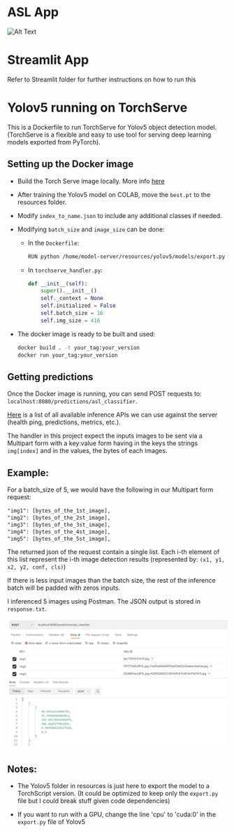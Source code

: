 # ASL App

![Alt Text](https://github.com/chandr-971/torch-serve/blob/master/images/ASL.gif)

# Streamlit App

Refer to Streamlit folder for further instructions on how to run this

# Yolov5 running on TorchServe

This is a Dockerfile to run TorchServe for Yolov5 object detection model. 
(TorchServe is a flexible and easy to use tool for serving deep learning models exported from PyTorch).

## Setting up the Docker image

* Build the Torch Serve image locally. More info [here](https://github.com/pytorch/serve/tree/master/docker)
 
* After training the Yolov5 model on COLAB, move the `best.pt` to the resources folder.

* Modify `index_to_name.json` to include any additional classes if needed.

* Modifying `batch_size` and `image_size` can be done:
    * In the `Dockerfile`: 
        ```bash
        RUN python /home/model-server/resources/yolov5/models/export.py --weights /home/model-server/resources/best.pt --img 416 --batch 16
        ```
    
    * In `torchserve_handler.py`: 
        ```python
        def __init__(self):
            super().__init__()
            self._context = None
            self.initialized = False
            self.batch_size = 16
            self.img_size = 416
        ```

* The docker image is ready to be built and used:
    ```bash
    docker build . -t your_tag:your_version
    docker run your_tag:your_version
    ```

## Getting predictions

Once the Docker image is running, you can send POST requests to: `localhost:8080/predictions/asl_classifier`.

[Here](https://pytorch.org/serve/inference_api.html#inference-api) is a list of all available inference APIs we can use against the server (health ping, predictions, metrics, etc.).

The handler in this project expect the inputs images to be sent via a Multipart form with a key:value form having in the keys the strings `img[index]` and in the values, the bytes of each images.

Example:
-------
For a batch_size of 5, we would have the following in our Multipart form request:

```
"img1": [bytes_of_the_1st_image],
"img2": [bytes_of_the_2st_image],
"img3": [bytes_of_the_3st_image],
"img4": [bytes_of_the_4st_image],
"img5": [bytes_of_the_5st_image],
```

The returned json of the request contain a single list. Each i-th element of this list represent the i-th image detection results (represented by:
`(x1, y1, x2, y2, conf, cls)`)

If there is less input images than the batch size, the rest of the inference batch will be padded with zeros inputs.

I inferenced 5 images using Postman. The JSON output is stored in `response.txt`.

![Postman test](./images/postman.PNG)

## Notes:

* The Yolov5 folder in resources is just here to export the model to a TorchScript version.
(It could be optimized to keep only the `export.py` file but I could break stuff given code dependencies)

* If you want to run with a GPU, change the line 'cpu' to 'cuda:0' in the `export.py` file of Yolov5
